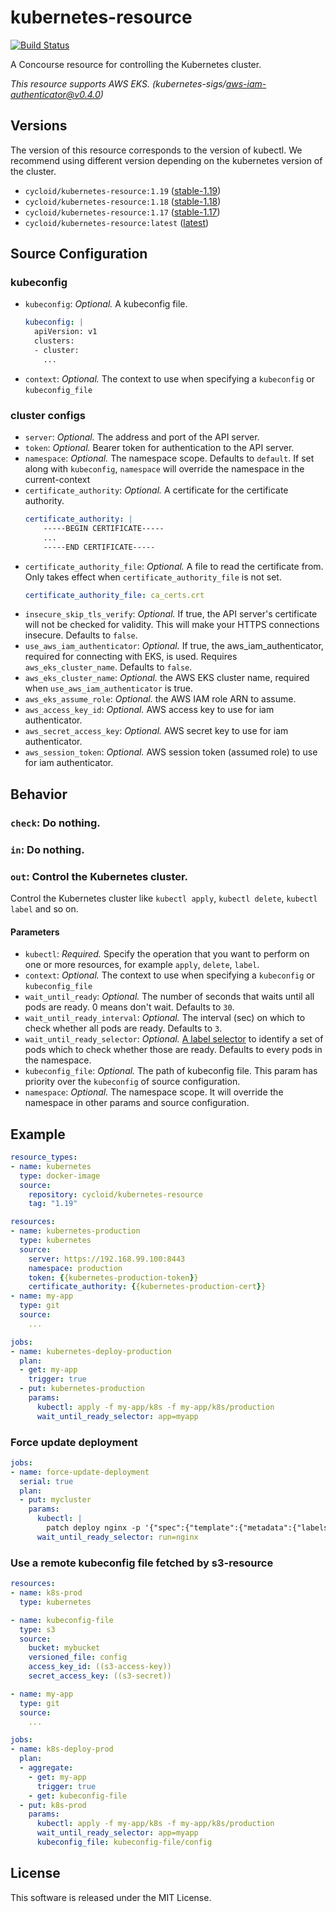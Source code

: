 # kubernetes-resource

[![Build Status](https://travis-ci.org/cycloid/kubernetes-resource.svg?branch=master)](https://travis-ci.org/cycloid/kubernetes-resource)

A Concourse resource for controlling the Kubernetes cluster.

*This resource supports AWS EKS. (kubernetes-sigs/aws-iam-authenticator@v0.4.0)*

## Versions

The version of this resource corresponds to the version of kubectl. We recommend using different version depending on the kubernetes version of the cluster.

 - `cycloid/kubernetes-resource:1.19` ([stable-1.19](https://storage.googleapis.com/kubernetes-release/release/stable-1.19.txt))
 - `cycloid/kubernetes-resource:1.18` ([stable-1.18](https://storage.googleapis.com/kubernetes-release/release/stable-1.18.txt))
 - `cycloid/kubernetes-resource:1.17` ([stable-1.17](https://storage.googleapis.com/kubernetes-release/release/stable-1.17.txt))
 - `cycloid/kubernetes-resource:latest` ([latest](https://storage.googleapis.com/kubernetes-release/release/latest.txt))

## Source Configuration

### kubeconfig

- `kubeconfig`: *Optional.* A kubeconfig file.
    ```yaml
    kubeconfig: |
      apiVersion: v1
      clusters:
      - cluster:
        ...
    ```
- `context`: *Optional.* The context to use when specifying a `kubeconfig` or `kubeconfig_file`

### cluster configs

- `server`: *Optional.* The address and port of the API server.
- `token`: *Optional.* Bearer token for authentication to the API server.
- `namespace`: *Optional.* The namespace scope. Defaults to `default`. If set along with `kubeconfig`, `namespace` will override the namespace in the current-context
- `certificate_authority`: *Optional.* A certificate for the certificate authority.
    ```yaml
    certificate_authority: |
        -----BEGIN CERTIFICATE-----
        ...
        -----END CERTIFICATE-----
    ```
- `certificate_authority_file`: *Optional.* A file to read the certificate from. Only takes effect when `certificate_authority_file` is not set.
    ```yaml
    certificate_authority_file: ca_certs.crt
    ```
- `insecure_skip_tls_verify`: *Optional.* If true, the API server's certificate will not be checked for validity. This will make your HTTPS connections insecure. Defaults to `false`.
- `use_aws_iam_authenticator`: *Optional.* If true, the aws_iam_authenticator, required for connecting with EKS, is used. Requires `aws_eks_cluster_name`. Defaults to `false`.
- `aws_eks_cluster_name`: *Optional.* the AWS EKS cluster name, required when `use_aws_iam_authenticator` is true.
- `aws_eks_assume_role`: *Optional.* the AWS IAM role ARN to assume.
- `aws_access_key_id`: *Optional.* AWS access key to use for iam authenticator.
- `aws_secret_access_key`: *Optional.* AWS secret key to use for iam authenticator.
- `aws_session_token`: *Optional.* AWS session token (assumed role) to use for iam authenticator.

## Behavior

### `check`: Do nothing.

### `in`: Do nothing.

### `out`: Control the Kubernetes cluster.

Control the Kubernetes cluster like `kubectl apply`, `kubectl delete`, `kubectl label` and so on.

#### Parameters

- `kubectl`: *Required.* Specify the operation that you want to perform on one or more resources, for example `apply`, `delete`, `label`.
- `context`: *Optional.* The context to use when specifying a `kubeconfig` or `kubeconfig_file`
- `wait_until_ready`: *Optional.* The number of seconds that waits until all pods are ready. 0 means don't wait. Defaults to `30`.
- `wait_until_ready_interval`: *Optional.* The interval (sec) on which to check whether all pods are ready. Defaults to `3`.
- `wait_until_ready_selector`: *Optional.* [A label selector](https://kubernetes.io/docs/concepts/overview/working-with-objects/labels/#label-selectors) to identify a set of pods which to check whether those are ready. Defaults to every pods in the namespace.
- `kubeconfig_file`: *Optional.* The path of kubeconfig file. This param has priority over the `kubeconfig` of source configuration.
- `namespace`: *Optional.* The namespace scope. It will override the namespace in other params and source configuration.

## Example

```yaml
resource_types:
- name: kubernetes
  type: docker-image
  source:
    repository: cycloid/kubernetes-resource
    tag: "1.19"

resources:
- name: kubernetes-production
  type: kubernetes
  source:
    server: https://192.168.99.100:8443
    namespace: production
    token: {{kubernetes-production-token}}
    certificate_authority: {{kubernetes-production-cert}}
- name: my-app
  type: git
  source:
    ...

jobs:
- name: kubernetes-deploy-production
  plan:
  - get: my-app
    trigger: true
  - put: kubernetes-production
    params:
      kubectl: apply -f my-app/k8s -f my-app/k8s/production
      wait_until_ready_selector: app=myapp
```

### Force update deployment

```yaml
jobs:
- name: force-update-deployment
  serial: true
  plan:
  - put: mycluster
    params:
      kubectl: |
        patch deploy nginx -p '{"spec":{"template":{"metadata":{"labels":{"updated_at":"'$(date +%s)'"}}}}}'
      wait_until_ready_selector: run=nginx
```

### Use a remote kubeconfig file fetched by s3-resource

```yaml
resources:
- name: k8s-prod
  type: kubernetes

- name: kubeconfig-file
  type: s3
  source:
    bucket: mybucket
    versioned_file: config
    access_key_id: ((s3-access-key))
    secret_access_key: ((s3-secret))

- name: my-app
  type: git
  source:
    ...

jobs:
- name: k8s-deploy-prod
  plan:
  - aggregate:
    - get: my-app
      trigger: true
    - get: kubeconfig-file
  - put: k8s-prod
    params:
      kubectl: apply -f my-app/k8s -f my-app/k8s/production
      wait_until_ready_selector: app=myapp
      kubeconfig_file: kubeconfig-file/config
```

## License

This software is released under the MIT License.

